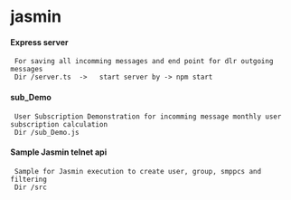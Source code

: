 # jasmin

#### Express server
     For saving all incomming messages and end point for dlr outgoing messages
     Dir /server.ts  ->   start server by -> npm start
#### sub_Demo
     User Subscription Demonstration for incomming message monthly user subscription calculation
     Dir /sub_Demo.js
#### Sample Jasmin telnet api
     Sample for Jasmin execution to create user, group, smppcs and filtering  
     Dir /src
   
